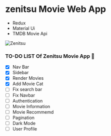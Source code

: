 # zenitsu Movie Web App 
- Redux
- Material Ui
- TMDB Movie Api


![Zenitsu](https://media.discordapp.net/attachments/994947495555768330/1066968166418366506/zenitsu_Movie.jpg?width=805&height=406)


### TO-DO LIST Of Zenitsu Movie App 🚀

- [x] Nav Bar
- [x] Sidebar
- [x] Render Movies
- [x] Add Movie Cat
- [ ] Fix search bar
- [ ] Fix Navbar
- [ ] Authentication
- [ ] Movie Information
- [ ] Movie Recommemd
- [ ] Pagination
- [ ] Dark Mode
- [ ] User Profile
